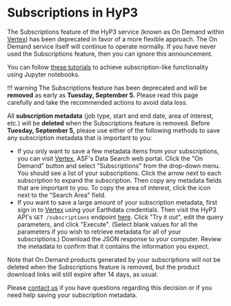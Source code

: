 # Subscriptions in HyP3

The Subscriptions feature of the HyP3 service
(known as On Demand within [Vertex](https://search.asf.alaska.edu/))
has been deprecated in favor of a more flexible approach.
The On Demand service itself will continue to operate normally.
If you have never used the Subscriptions feature, then you can ignore this announcement.

You can follow [these tutorials](../tutorials/process-new-granules-for-search-parameters.md)
to achieve subscription-like functionality using Jupyter notebooks.

!!! warning
    The Subscriptions feature has been deprecated and will be **removed** as early as **Tuesday, September 5.**
    Please read this page carefully and take the recommended actions to avoid data loss.

All **subscription metadata** (job type, start and end date, area of interest, etc.)
will be **deleted** when the Subscriptions feature is removed.
Before **Tuesday, September 5,** please use either of the following methods
to save any subscription metadata that is important to you:

* If you only want to save a few metadata items from your subscriptions,
  you can visit [Vertex](https://search.asf.alaska.edu/), ASF's Data Search web portal.
  Click the "On Demand" button and select "Subscriptions" from the drop-down menu.
  You should see a list of your subscriptions.
  Click the arrow next to each subscription to expand the subscription.
  Then copy any metadata fields that are important to you.
  To copy the area of interest, click the icon next to the "Search Area" field.
* If you want to save a large amount of your subscription metadata,
  first sign in to [Vertex](https://search.asf.alaska.edu/) using your Earthdata credentials.
  Then visit the HyP3 API's `GET /subscriptions` endpoint
  [here](https://hyp3-api.asf.alaska.edu/ui/#/default/get_subscriptions).
  Click "Try it out", edit the query parameters, and click "Execute".
  (Select blank values for all the parameters if you wish to retrieve metadata for all of your subscriptions.)
  Download the JSON response to your computer.
  Review the metadata to confirm that it contains the information you expect.

Note that On Demand products generated by your subscriptions
will not be deleted when the Subscriptions feature is removed,
but the product download links will still expire after 14 days, as usual.

Please [contact us](../contact.md) if you have questions regarding this decision
or if you need help saving your subscription metadata.
